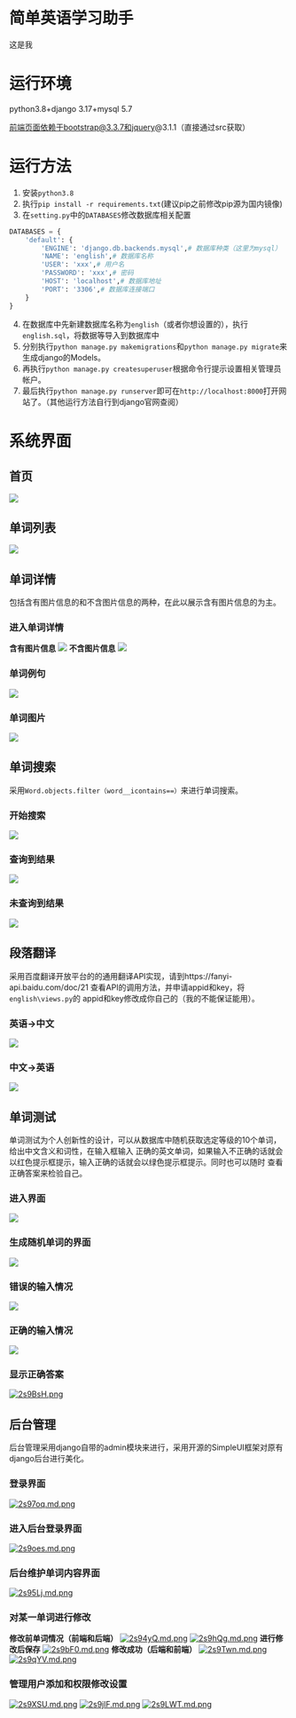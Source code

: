# 简单英语学习助手
这是我

# 运行环境
python3.8+django 3.17+mysql 5.7

前端页面依赖于bootstrap@3.3.7和jquery@3.1.1（直接通过src获取）

# 运行方法

1. 安装`python3.8`
2. 执行`pip install -r requirements.txt`(建议pip之前修改pip源为国内镜像)
3. 在`setting.py`中的`DATABASES`修改数据库相关配置
```python
DATABASES = {
    'default': {
        'ENGINE': 'django.db.backends.mysql',# 数据库种类（这里为mysql）
        'NAME': 'english',# 数据库名称
        'USER': 'xxx',# 用户名
        'PASSWORD': 'xxx',# 密码
        'HOST': 'localhost',# 数据库地址
        'PORT': '3306',# 数据库连接端口
    }
}
```
4. 在数据库中先新建数据库名称为`english`（或者你想设置的），执行`english.sql`，将数据等导入到数据库中
5. 分别执行`python manage.py makemigrations`和`python manage.py migrate`来生成django的Models。
6. 再执行`python manage.py createsuperuser`根据命令行提示设置相关管理员帐户。
7. 最后执行`python manage.py runserver`即可在`http://localhost:8000`打开网站了。（其他运行方法自行到django官网查阅）

# 系统界面

## 首页

![](https://www.hualigs.cn/image/60bf40fc143d8.jpg)

## 单词列表

![](https://www.hualigs.cn/image/60bf40fb6a119.jpg)

## 单词详情
包括含有图片信息的和不含图片信息的两种，在此以展示含有图片信息的为主。
### 进入单词详情
**含有图片信息**
![](https://www.hualigs.cn/image/60bf40fb7c103.jpg)
**不含图片信息**
![](https://www.hualigs.cn/image/60bf4ba33e745.jpg)

### 单词例句
![](https://www.hualigs.cn/image/60bf4bdca4d49.jpg)

### 单词图片
![](https://www.hualigs.cn/image/60bf4c021bb73.jpg)

## 单词搜索
采用`Word.objects.filter（word__icontains==）`来进行单词搜索。
### 开始搜索
![](https://www.hualigs.cn/image/60bf4c4ab0eb6.jpg)
### 查询到结果
![](https://www.hualigs.cn/image/60bf4ccd39506.jpg)
### 未查询到结果
![](https://www.hualigs.cn/image/60bf4ce429b7e.jpg)

## 段落翻译
采用百度翻译开放平台的的通用翻译API实现，请到https://fanyi-api.baidu.com/doc/21 
查看API的调用方法，并申请appid和key，将`english\views.py`的
appid和key修改成你自己的（我的不能保证能用）。
### 英语->中文
![](https://www.hualigs.cn/image/60bf4cffcf4fb.jpg)
### 中文->英语
![](https://www.hualigs.cn/image/60bf4e5615fcf.jpg)

## 单词测试
单词测试为个人创新性的设计，可以从数据库中随机获取选定等级的10个单词，给出中文含义和词性，在输入框输入
正确的英文单词，如果输入不正确的话就会以红色提示框提示，输入正确的话就会以绿色提示框提示。同时也可以随时
查看正确答案来检验自己。

### 进入界面
![](https://www.hualigs.cn/image/60bf4f509c2dd.jpg)
### 生成随机单词的界面
![](https://www.hualigs.cn/image/60bf5014c93c3.jpg)
### 错误的输入情况
![](https://www.hualigs.cn/image/60bf506e4fe59.jpg)
### 正确的输入情况
![](https://www.hualigs.cn/image/60bf59f38fbb0.jpg)
### 显示正确答案
[![2s9BsH.png](https://z3.ax1x.com/2021/06/08/2s9BsH.png)](https://imgtu.com/i/2s9BsH)

## 后台管理
后台管理采用django自带的admin模块来进行，采用开源的SimpleUI框架对原有django后台进行美化。
### 登录界面
[![2s97oq.md.png](https://z3.ax1x.com/2021/06/08/2s97oq.md.png)](https://imgtu.com/i/2s97oq)
### 进入后台登录界面
[![2s9oes.md.png](https://z3.ax1x.com/2021/06/08/2s9oes.md.png)](https://imgtu.com/i/2s9oes)
### 后台维护单词内容界面
[![2s95Lj.md.png](https://z3.ax1x.com/2021/06/08/2s95Lj.md.png)](https://imgtu.com/i/2s95Lj)
### 对某一单词进行修改
**修改前单词情况（前端和后端）**
[![2s94yQ.md.png](https://z3.ax1x.com/2021/06/08/2s94yQ.md.png)](https://imgtu.com/i/2s94yQ)
[![2s9hQg.md.png](https://z3.ax1x.com/2021/06/08/2s9hQg.md.png)](https://imgtu.com/i/2s9hQg)
**进行修改后保存**
[![2s9bF0.md.png](https://z3.ax1x.com/2021/06/08/2s9bF0.md.png)](https://imgtu.com/i/2s9bF0)
**修改成功（后端和前端）**
[![2s9Twn.md.png](https://z3.ax1x.com/2021/06/08/2s9Twn.md.png)](https://imgtu.com/i/2s9Twn)
[![2s9qYV.md.png](https://z3.ax1x.com/2021/06/08/2s9qYV.md.png)](https://imgtu.com/i/2s9qYV)
### 管理用户添加和权限修改设置
[![2s9XSU.md.png](https://z3.ax1x.com/2021/06/08/2s9XSU.md.png)](https://imgtu.com/i/2s9XSU)
[![2s9jlF.md.png](https://z3.ax1x.com/2021/06/08/2s9jlF.md.png)](https://imgtu.com/i/2s9jlF)
[![2s9LWT.md.png](https://z3.ax1x.com/2021/06/08/2s9LWT.md.png)](https://imgtu.com/i/2s9LWT)